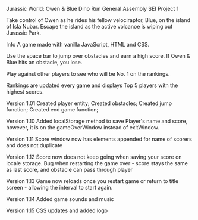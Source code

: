 Jurassic World: Owen & Blue Dino Run
General Assembly SEI Project 1

Take control of Owen as he rides his fellow velociraptor, Blue, on the island of Isla Nubar. Escape the island as the active volcanoe is wiping out Jurassic Park.

Info
A game made with vanilla JavaScript, HTML and CSS.

Use the space bar to jump over obstacles and earn a high score. If Owen & Blue hits an obstacle, you lose.

Play against other players to see who will be No. 1 on the rankings.

Rankings are updated every game and displays Top 5 players with the highest scores.


Version 1.01
Created player entity; Created obstacles; Created jump function; Created end game function;

Version 1.10
Added localStorage method to save Player's name and score, however, it is on the gameOverWindow instead of exitWindow.

Version 1.11
Score window now has elements appended for name of scorers and does not duplicate

Version 1.12
Score now does not keep going when saving your score on locale storage. Bug when restarting the game over - score stays the same as last score, and obstacle can pass through player

Version 1.13
Game now reloads once you restart game or return to title screen - allowing the interval to start again. 

Version 1.14
Added game sounds and music

Version 1.15
CSS updates and added logo